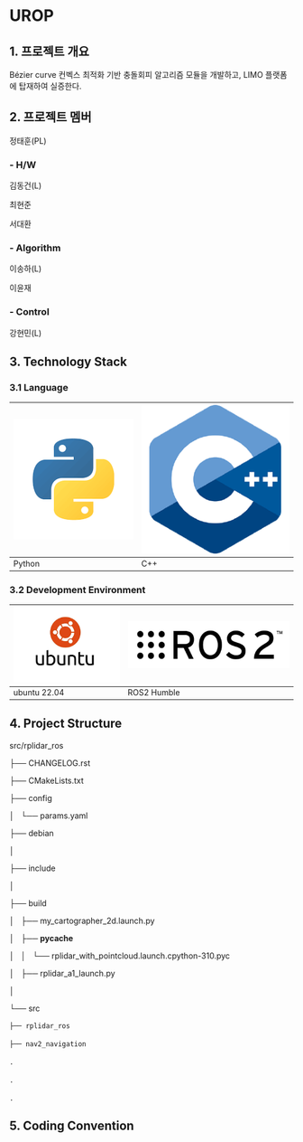 # UROP
## 1. 프로젝트 개요
Bézier curve 컨벡스 최적화 기반 충돌회피 알고리즘 모듈을 개발하고, LIMO 플랫폼에 탑재하여 실증한다.

## 2. 프로젝트 멤버
정태훈(PL)
### - H/W
김동건(L)

최현준

서대환
### - Algorithm
이송하(L)

이윤재
### - Control
강현민(L)

## 3. Technology Stack
### 3.1 Language
| ![Python](https://github.com/dkkim528/UROP/blob/main/py.png)    | ![C++](https://github.com/dkkim528/UROP/blob/main/C%2B%2B.png) |
| ---------- | ---------------------------------------------- |
| Python | C++  |
### 3.2 Development Environment
| ![ubuntu](https://github.com/dkkim528/UROP/blob/main/ubuntu.png)  | ![ROS2](https://github.com/dkkim528/UROP/blob/main/ros2.png)    |
| ---------- | ---------------------------------------------- |
| ubuntu 22.04 | ROS2 Humble  |

## 4. Project Structure
src/rplidar_ros

├── CHANGELOG.rst

├── CMakeLists.txt

├── config

│   └── params.yaml

├── debian

│   

├── include

│

├── build

│   ├── my_cartographer_2d.launch.py

│   ├── __pycache__

│   │   └── rplidar_with_pointcloud.launch.cpython-310.pyc

│   ├── rplidar_a1_launch.py

│ 

└── src

    ├── rplidar_ros
    
    ├── nav2_navigation
    
    .
    
    .
    
    .
    
## 5. Coding Convention
